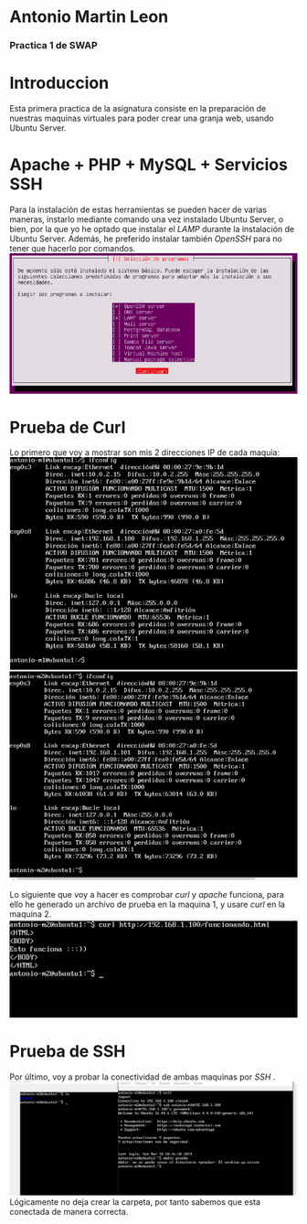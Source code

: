 #                   Antonio Martin Leon
###                  Practica 1 de SWAP

# Introduccion
Esta primera practica de la asignatura consiste en la preparación de nuestras maquinas virtuales para poder crear una granja web, usando Ubuntu Server.
# Apache + PHP + MySQL + Servicios SSH
Para la instalación de estas herramientas se pueden hacer de varias maneras, instarlo mediante comando una vez instalado Ubuntu Server, o bien, por la que yo he optado que instalar el *LAMP* durante la instalación de Ubuntu Server.
Además, he preferido instalar también *OpenSSH* para no tener que hacerlo por comandos.
![imagen](https://github.com/antonioml97/SWAP/blob/master/practica1/Imagenes/ConfiguracionLAMP.png)
# Prueba de Curl
Lo primero que voy a mostrar son mis 2 direcciones IP de cada maquia:
![image](https://github.com/antonioml97/SWAP/blob/master/practica1/Imagenes/Maquina1_IP.png)
![image](https://github.com/antonioml97/SWAP/blob/master/practica1/Imagenes/Maquina2IP.png)

  
Lo siguiente que voy a hacer es comprobar *curl* y *apache* funciona, para ello he generado un archivo de prueba en la maquina 1, y usare *curl* en la maquina 2.
![image](https://github.com/antonioml97/SWAP/blob/master/practica1/Imagenes/PruebaCurl.png)
# Prueba de SSH
Por último, voy a probar la conectividad de ambas maquinas por *SSH* .
![image](https://github.com/antonioml97/SWAP/blob/master/practica1/Imagenes/SSH.png)
Lógicamente no deja crear la carpeta, por tanto sabemos que esta conectada de manera correcta.
